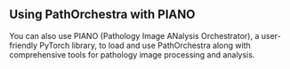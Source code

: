 ## Using PathOrchestra with PIANO

You can also use PIANO (Pathology Image ANalysis Orchestrator), a user-friendly PyTorch library, to load and use PathOrchestra along with comprehensive tools for pathology image processing and analysis.